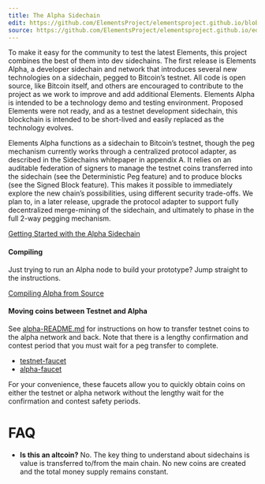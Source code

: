 ```yaml
---
title: The Alpha Sidechain
edit: https://github.com/ElementsProject/elementsproject.github.io/blob/master/source/sidechains/alpha/index.md
source: https://github.com/ElementsProject/elementsproject.github.io/edit/master/source/sidechains/alpha/index.md
---
```


To make it easy for the community to test the latest Elements, this project
combines the best of them into dev sidechains.  The first release is Elements
Alpha, a developer sidechain and network that introduces several new
technologies on a sidechain, pegged to Bitcoin’s testnet. All code is open
source, like Bitcoin itself, and others are encouraged to contribute to the
project as we work to improve and add additional Elements.  Elements Alpha is
intended to be a technology demo and testing environment.  Proposed Elements
were not ready, and as a testnet development sidechain, this blockchain is
intended to be short-lived and easily replaced as the technology evolves.

Elements Alpha functions as a sidechain to Bitcoin’s testnet, though the peg
mechanism currently works through a centralized protocol adapter, as described
in the Sidechains whitepaper in appendix A. It relies on an auditable federation
of signers to manage the testnet coins transferred into the sidechain (see the
Deterministic Peg feature) and to produce blocks (see the Signed Block feature).
This makes it possible to immediately explore the new chain’s possibilities,
using different security trade-offs. We plan to, in a later release, upgrade the
protocol adapter to support fully decentralized merge-mining of the sidechain,
and ultimately to phase in the full 2-way pegging  mechanism.

<a href="/sidechains/alpha/getting-started.html" class="ui button huge right floated primary">Getting Started with the Alpha Sidechain<i class="icon chevron right"></i></a>

<div style="clear: both;"></div>

#### Compiling
Just trying to run an Alpha node to build your prototype?  Jump straight to the
instructions.

<a href="/sidechains/alpha/building.html" class="ui button fluid floated primary">Compiling Alpha from Source<i class="icon chevron right"></i></a>

<div style="clear: both;"></div>

#### Moving coins between Testnet and Alpha
See [alpha-README.md](https://github.com/ElementsProject/elements/blob/alpha/alpha-README.md) for instructions on how to transfer testnet coins to the alpha network and back.  Note that there is a lengthy confirmation and contest period that you must wait for a peg transfer to complete.

* [testnet-faucet](https://testnet-faucet.elementsproject.org/)
* [alpha-faucet](https://alpha-faucet.elementsproject.org/)

For your convenience, these faucets allow you to quickly obtain coins on either the testnet or alpha network without the lengthy wait for the confirmation and contest safety periods.

# FAQ
* **Is this an altcoin?**   No.  The key thing to understand about sidechains is value is transferred to/from the main chain.  No new coins are created and the total money supply remains constant.

[elements-github]: https://github.com/ElementsProject/elements
[compiling]: /sidechains/alpha/compiling.html
